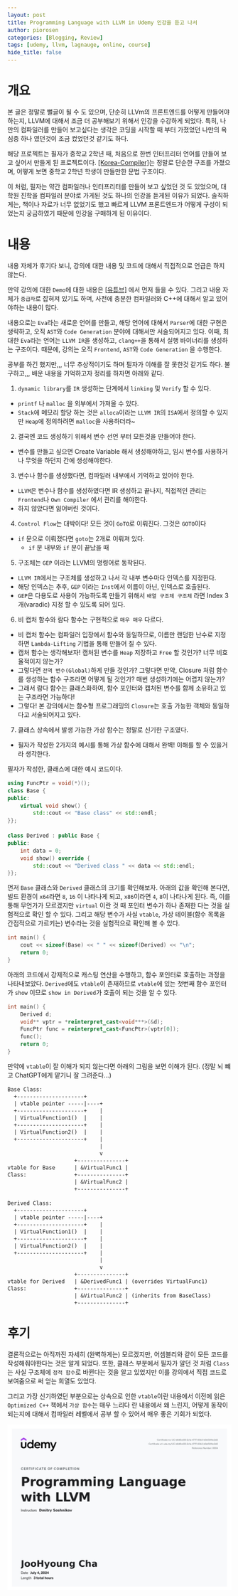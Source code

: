 ```yaml
---
layout: post
title: Programming Language with LLVM in Udemy 인강을 듣고 나서
author: piorosen
categories: [Blogging, Review]
tags: [udemy, llvm, lagnauge, online, course]
hide_title: false
---
```


# 개요

본 글은 정말로 뻘글이 될 수 도 있으며, 단순히 LLVm의 프론트엔드를 어떻게 만들어야 하는지, LLVM에 대해서 조금 더 공부해보기 위해서 인강을 수강하게 되었다.
특히, 나만의 컴파일러를 만들어 보고싶다는 생각은 코딩을 시작할 때 부터 가졌었던 나만의 욕심중 하나 였던것이 조금 컸었던것 같기도 하다.

해당 프로젝트는 필자가 중학교 2학년 때, 처음으로 한번 인터프리터 언어를 만들어 보고 싶어서 만들게 된 프로젝트이다. [[Korea-Compiler]](https://github.com/Piorosen/Korea-Compiler)는 정말로 단순한 구조를 가졌으며, 어떻게 보면 중학교 2학년 학생이 만들만한 문법 구조이다.

이 처럼, 필자는 약간 컴파일러나 인터프리터를 만들어 보고 싶었던 것 도 있었으며, 대학원 진학을 컴파일러 분야로 가게된 것도 하나의 인강을 듣게된 이유가 되었다.
솔직하게는, 책이나 자료가 너무 없었기도 했고 빠르게 LLVM 프론트엔드가 어떻게 구성이 되었는지 궁금하였기 때문에 인강을 구매하게 된 이유이다.

# 내용

내용 자체가 후기다 보니, 강의에 대한 내용 및 코드에 대해서 직접적으로 언급은 하지 않는다.

만약 강의에 대한 `Demo`에 대한 내용은 [[유튜브]](https://www.youtube.com/watch?v=Lvc8qx8ukOI) 에서 먼저 들을 수 있다. 그리고 내용 자체가 `중급자`로 잡혀져 있기도 하며, 사전에 충분한 컴파일러와 C++에 대해서 알고 있어야하는 내용이 많다.

내용으로는 `Eva`라는 새로운 언어를 만들고, 해당 언어에 대해서 `Parser`에 대한 구현은 생략하고, 오직 `AST`와 `Code Generation` 분야에 대해서만 서술되어지고 있다. 
이때, 최대한 `Eva`라는 언어는 `LLVM IR`을 생성하고, `clang++`을 통해서 실행 바이너리를 생성하는 구조이다. 때문에, 강의는 오직 `Frontend`, `AST`와 `Code Generation` 을 수행한다. 

공부를 하긴 했지만,,, 너무 추상적이기도 하며 필자가 이해를 잘 못한것 같기도 하다. 불구하고,,, 배운 내용을 기억하고자 정리를 하자면 아래와 같다.

1. `dynamic library`를 `IR` 생성하는 단계에서 `linking` 및 `Verify` 할 수 있다.
- `printf` 나 `malloc` 을 외부에서 가져올 수 있다.
- `Stack`에 메모리 할당 하는 것은 `alloca`이라는 `LLVM IR`의 `ISA`에서 정의할 수 있지만 `Heap`에 정의하려면 `malloc`을 사용하더라~

2. 결국엔 코드 생성하기 위해서 변수 선언 부터 모든것을 만들어야 한다.
- 변수를 만들고 싶으면 Create Variable 해서 생성해야하고, 임시 변수를 사용하거나 무엇을 하던지 간에 생성해야한다.

3. 변수나 함수를 생성했다면, 컴파일러 내부에서 기억하고 있어야 한다.
- `LLVM`은 변수나 함수를 생성하였다면 IR 생성하고 끝나지, 직접적인 관리는 `Frontend`나 `Own Compiler` 에서 관리를 해야한다.
- 하지 않았다면 잃어버린 것이다.

4. `Control Flow`는 대박이다! 모든 것이 `GoTO`로 이뤄진다. 그것은 `GOTO`이다 
- `if` 문으로 이뤄졌다면 `goto`는 2개로 이뤄져 있다. 
    - `if` 문 내부와 `if` 문이 끝났을 때

5. 구조체는 `GEP` 이라는 LLVM의 명령어로 동작된다.
- `LLVM IR`에서는 구조체를 생성하고 나서 각 내부 변수마다 인덱스를 지정한다.
- 해당 인덱스는 추후, `GEP` 이라는 `Inst`에서 이름이 아닌, 인덱스로 호출된다.
- `GEP`은 다용도로 사용이 가능하도록 만들기 위해서 `배열 구조체 구조체` 라면 Index 3개(varadic) 지정 할 수 있도록 되어 있다.

6. 비 캡처 함수와 람다 함수는 구현적으로 `매우 매우` 다르다.
- 비 캡처 함수는 컴파일러 입장에서 함수와 동일하므로, 이름만 랜덤한 난수로 지정하면 `Lambda-Lifting` 기법을 통해 만들어 질 수 있다.
- 캡처 함수는 생각해보자! 캡처된 변수를 `Heap` 저장하고 `Free` 할 것인가? 너무 비효율적이지 않는가?
- 그렇다면 `전역 변수(Global)`하게 만들 것인가? 그렇다면 만약, Closure 처럼 함수를 생성하는 함수 구조라면 어떻게 될 것인가? 매번 생성하기에는 어렵지 않는가?
- 그래서 람다 함수는 클래스화하여, 함수 포인터와 캡처된 변수를 함께 소유하고 있는 구조라면 가능하다!
- 그렇다! 본 강의에서는 함수형 프로그래밍의 `Closure`는 호출 가능한 객체와 동일하다고 서술되어지고 있다. 

7. 클래스 상속에서 발생 가능한 가상 함수는 정말로 신기한 구조였다.
- 필자가 작성한 2가지의 예시를 통해 가상 함수에 대해서 완벽! 이해를 할 수 있을거라 생각한다.

필자가 작성한, 클래스에 대한 예시 코드이다.

```cpp
using FuncPtr = void(*)();
class Base {
public:
    virtual void show() {
        std::cout << "Base class" << std::endl;
}};

class Derived : public Base {
public:
    int data = 0;
    void show() override {
        std::cout << "Derived class " << data << std::endl;
}};
```

먼저 `Base` 클래스와 `Derived` 클래스의 크기를 확인해보자. 아래의 값을 확인해 본다면, 빌드 환경이 `x64`라면 `8`, `16` 이 나타나게 되고, `x86`이라면 `4`, `8`이 나타나게 된다.
즉, 이를 통해 무언가가 모르겠지만 `virtual` 이란 것 때 포인터 변수가 하나 존재한 다는 것을 실험적으로 확인 할 수 있다. 그리고 해당 변수가 사실 `vtable`, 가상 테이블(함수 목록을 간접적으로 가르키는) 변수라는 것을 실험적으로 확인해 볼 수 있다.

```cpp
int main() {
    cout << sizeof(Base) << " " << sizeof(Derived) << "\n";
    return 0;
}
```

아래의 코드에서 강제적으로 캐스팅 연산을 수행하고, 함수 포인터로 호출하는 과정을 나타내보았다. `Derived`에도 `vtable`이 존재하므로 `vtable`에 있는 첫번째 함수 포인터가 `show` 이므로 `show in Derived`가 호출이 되는 것을 알 수 있다. 

```cpp
int main() {
    Derived d;
    void** vptr = *reinterpret_cast<void***>(&d);
    FuncPtr func = reinterpret_cast<FuncPtr>(vptr[0]);
    func();
    return 0;
}
```

만약에 `vtable`이 잘 이해가 되지 않는다면 아래의 그림을 보면 이해가 된다. (정말 뇌 뺴고 ChatGPT에게 맡기니 잘 그려준다...)

```
Base Class:
  +---------------------+
  | vtable pointer -----|----+
  +---------------------+    |
  | VirtualFunction1()  |    |
  +---------------------+    |
  | VirtualFunction2()  |    |
  +---------------------+    |
                             |
                             v
                     +---------------+
vtable for Base      | &VirtualFunc1 |
Class:               +---------------+
                     | &VirtualFunc2 |
                     +---------------+

Derived Class:
  +---------------------+
  | vtable pointer -----|----+
  +---------------------+    |
  | VirtualFunction1()  |    |
  +---------------------+    |
  | VirtualFunction2()  |    |
  +---------------------+    |
                             |
                             v
                     +---------------+
vtable for Derived   | &DerivedFunc1 | (overrides VirtualFunc1)
Class:               +---------------+
                     | &VirtualFunc2 | (inherits from BaseClass)
                     +---------------+
```


# 후기

결론적으로는 아직까진 자세히 (완벽하게는) 모르겠지만, 어셈블리와 같이 모든 코드를 작성해줘야한다는 것은 알게 되었다. 또한, 클래스 부분에서 필자가 알던 것 처럼 `Class`는 사실 구조체에 `정적 함수`로 바뀐다는 것을 알고 있었지만 이를 강의에서 직접 코드로 보여줌으로 써 얻는 희열도 있었다.

그리고 가장 신기하였던 부분으로는 상속으로 인한 `vtable`이란 내용에서 이전에 읽은 `Optimized C++` 책에서 `가상 함수`는 매우 느리다 란 내용에서 왜 느린지, 어떻게 동작이 되는지에 대해서 컴파일러 레벨에서 공부 할 수 있어서 매우 좋은 기회가 되었다.

[![](/assets/img/post/2024-07-05-01.jpg)](https://www.udemy.com/certificate/UC-b8d5cd33-2c1a-4717-83b3-b0ef241bc2d2/)
